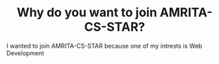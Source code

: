 <!DOCTYPE html>
<html>
  <h1 style="text-align:center">Why do you want to join AMRITA-CS-STAR?</h1>
  <p>I wanted to join AMRITA-CS-STAR because one of my intrests is Web Development</p>
 </html>

